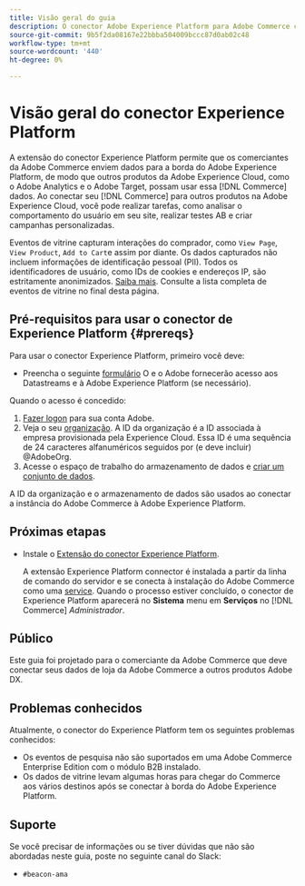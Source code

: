 ```yaml
---
title: Visão geral do guia
description: O conector Adobe Experience Platform para Adobe Commerce conecta seu [!DNL Commerce] para outros produtos da Adobe Experience Cloud.
source-git-commit: 9b5f2da08167e22bbba504009bccc87d0ab02c48
workflow-type: tm+mt
source-wordcount: '440'
ht-degree: 0%

---
```


# Visão geral do conector Experience Platform

A extensão do conector Experience Platform permite que os comerciantes da Adobe Commerce enviem dados para a borda do Adobe Experience Platform, de modo que outros produtos da Adobe Experience Cloud, como o Adobe Analytics e o Adobe Target, possam usar essa [!DNL Commerce] dados. Ao conectar seu [!DNL Commerce] para outros produtos na Adobe Experience Cloud, você pode realizar tarefas, como analisar o comportamento do usuário em seu site, realizar testes AB e criar campanhas personalizadas.

Eventos de vitrine capturam interações do comprador, como `View Page`, `View Product`, `Add to Cart`e assim por diante. Os dados capturados não incluem informações de identificação pessoal (PII). Todos os identificadores de usuário, como IDs de cookies e endereços IP, são estritamente anonimizados. [Saiba mais](https://www.adobe.com/privacy/experience-cloud.html). Consulte a lista completa de eventos de vitrine no final desta página.

## Pré-requisitos para usar o conector de Experience Platform {#prereqs}

Para usar o conector Experience Platform, primeiro você deve:

- Preencha o seguinte [formulário](https://forms.office.com/pages/responsepage.aspx?id=Wht7-jR7h0OUrtLBeN7O4VH_dtG9hJVAk_TqGkZC2DxUM1FSWkdJOE41UVpUWUw0M1JWV0RKS1VXQi4u) O e o Adobe fornecerão acesso aos Datastreams e à Adobe Experience Platform (se necessário).

Quando o acesso é concedido:

1. [Fazer logon](https://helpx.adobe.com/manage-account/using/access-adobe-id-account.html) para sua conta Adobe.
1. Veja o seu [organização](https://experienceleague.adobe.com/docs/core-services/interface/administration/organizations.html?lang=en#concept_EA8AEE5B02CF46ACBDAD6A8508646255). A ID da organização é a ID associada à empresa provisionada pela Experience Cloud. Essa ID é uma sequência de 24 caracteres alfanuméricos seguidos por (e deve incluir) @AdobeOrg.
1. Acesse o espaço de trabalho do armazenamento de dados e [criar um conjunto de dados](https://experienceleague.adobe.com/docs/experience-platform/edge/datastreams/overview.html?lang=en).

A ID da organização e o armazenamento de dados são usados ao conectar a instância do Adobe Commerce à Adobe Experience Platform.

## Próximas etapas

- Instale o [Extensão do conector Experience Platform](install.md).

   A extensão Experience Platform connector é instalada a partir da linha de comando do servidor e se conecta à instalação do Adobe Commerce como uma [service](../landing/saas.md). Quando o processo estiver concluído, o conector de Experience Platform aparecerá no **Sistema** menu em **Serviços** no [!DNL Commerce] _Administrador_.

## Público

Este guia foi projetado para o comerciante da Adobe Commerce que deve conectar seus dados de loja da Adobe Commerce a outros produtos Adobe DX.

## Problemas conhecidos

Atualmente, o conector do Experience Platform tem os seguintes problemas conhecidos:

- Os eventos de pesquisa não são suportados em uma Adobe Commerce Enterprise Edition com o módulo B2B instalado.
- Os dados de vitrine levam algumas horas para chegar do Commerce aos vários destinos após se conectar à borda do Adobe Experience Platform.

## Suporte

Se você precisar de informações ou se tiver dúvidas que não são abordadas neste guia, poste no seguinte canal do Slack:

- `#beacon-ama`
